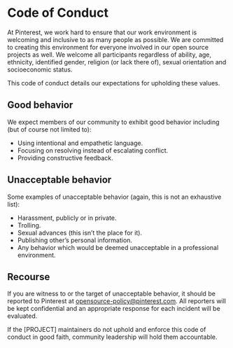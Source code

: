 # Code of Conduct

At Pinterest, we work hard to ensure that our work environment is welcoming and inclusive to as many people as possible. We are committed to creating this environment for everyone involved in our open source projects as well. We welcome all participants regardless of ability, age, ethnicity, identified gender, religion (or lack there of), sexual orientation and socioeconomic status.

This code of conduct details our expectations for upholding these values.

## Good behavior

We expect members of our community to exhibit good behavior including (but of course not limited to):

- Using intentional and empathetic language.
- Focusing on resolving instead of escalating conflict.
- Providing constructive feedback.

## Unacceptable behavior

Some examples of unacceptable behavior (again, this is not an exhaustive list):

- Harassment, publicly or in private.
- Trolling.
- Sexual advances (this isn’t the place for it).
- Publishing other’s personal information.
- Any behavior which would be deemed unacceptable in a professional environment.

## Recourse

If you are witness to or the target of unacceptable behavior, it should be reported to Pinterest at opensource-policy@pinterest.com. All reporters will be kept confidential and an appropriate response for each incident will be evaluated.

If the [PROJECT] maintainers do not uphold and enforce this code of conduct in good faith, community leadership will hold them accountable.
